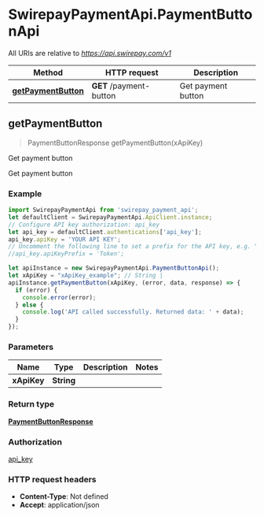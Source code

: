 # SwirepayPaymentApi.PaymentButtonApi

All URIs are relative to *https://api.swirepay.com/v1*

Method | HTTP request | Description
------------- | ------------- | -------------
[**getPaymentButton**](PaymentButtonApi.md#getPaymentButton) | **GET** /payment-button | Get payment button



## getPaymentButton

> PaymentButtonResponse getPaymentButton(xApiKey)

Get payment button

Get payment button

### Example

```javascript
import SwirepayPaymentApi from 'swirepay_payment_api';
let defaultClient = SwirepayPaymentApi.ApiClient.instance;
// Configure API key authorization: api_key
let api_key = defaultClient.authentications['api_key'];
api_key.apiKey = 'YOUR API KEY';
// Uncomment the following line to set a prefix for the API key, e.g. "Token" (defaults to null)
//api_key.apiKeyPrefix = 'Token';

let apiInstance = new SwirepayPaymentApi.PaymentButtonApi();
let xApiKey = "xApiKey_example"; // String | 
apiInstance.getPaymentButton(xApiKey, (error, data, response) => {
  if (error) {
    console.error(error);
  } else {
    console.log('API called successfully. Returned data: ' + data);
  }
});
```

### Parameters


Name | Type | Description  | Notes
------------- | ------------- | ------------- | -------------
 **xApiKey** | **String**|  | 

### Return type

[**PaymentButtonResponse**](PaymentButtonResponse.md)

### Authorization

[api_key](../README.md#api_key)

### HTTP request headers

- **Content-Type**: Not defined
- **Accept**: application/json

